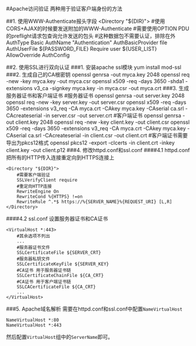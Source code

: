 #Apache访问验证
两种用于验证客户端身份的方法

##1. 使用WWW-Authenticate报头字段
	<Directory "${DIR}">
		#使用CORS+AJAX的时候要发送附加的WWW-Authenticate
		#需要使用OPTION PDU的preflight请求包查询允许发送的包头
		#这种数据包不需要认证，排除在外
		<LimitExcept OPTIONS>
			AuthType Basic
			AuthName "Authentication"
			AuthBasicProvider file
			AuthUserFile ${PASSWORD_FILE}
			Require user ${USER_LIST}
		</LimitExcept>
		AllowOverride AuthConfig
	</Directory>

##2. 使用SSL进行双向认证
###1. 安装apache ssl模块
	yum install mod-ssl
###2. 生成自己的CA根密钥
	openssl genrsa -out myca.key 2048
	openssl req -new -key myca.key -out myca.csr
	openssl x509 -req -days 3650 -shda1 -extensions v3_ca -signkey myca.key -in myca.csr -out myca.crt
###3. 生成服务器证书和客户端证书
	#服务器证书
	openssl genrsa -out server.key 2048
	openssl req -new -key server.key -out server.csr
	openssl x509 -req -days 3650 -extensions v3_req -CA myca.crt -CAkey myca.key -CAserial ca.srl -CAcreateserial -in server.csr -out server.crt
	#客户端证书
	openssl genrsa -out client.key 2048
	openssl req -new -key client.key -out client.csr
	openssl x509 -req -days 3650 -extensions v3_req -CA myca.crt -CAkey myca.key -CAserial ca.srl -CAcreateserial -in client.csr -out client.crt
	#客户端证书需要导出为pkcs12格式
	openssl pkcs12 -export -clcerts -in client.crt -inkey client.key -out client.p12
###4. 修改httpd.conf和ssl.conf
####4.1 httpd.conf
把所有的HTTP传入连接重定向到HTTPS连接上

	<Directory "${DIR}">
		#需要客户端验证                                                
		SSLVerifyClient require
		#重定向HTTP连接
		RewriteEngine On      
		RewriteCond %{HTTPS} !=on
		RewriteRule ^.*$ https://%{SERVER_NAME}%{REQUEST_URI} [L,R]
	</Directory>
####4.2 ssl.conf
设置服务器证书和CA证书

	
	<VirtualHost *:443>
		#其余选项不列出
		...
		#服务器证书文件
		SSLCertificateFile ${SERVER_CRT}
		#服务器私钥文件
		SSLCertificateKeyFile ${SERVER_KEY}
		#CA证书 用于服务器证书链
		SSLCertificateChainFile ${CA_CRT}
		#CA证书 用于客户端证书链
		SSLCACertificateFile ${CA_CRT}
		...
	</VirtualHost>
###5. Apache域名解析
需要在httpd.conf和ssl.conf中配置`NameVirtualHost`

	NameVirtualHost *:80
	NameVirtualHost *:443

然后配置`VirtualHost`组中的`ServerName`即可。